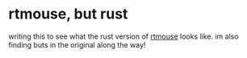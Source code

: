 # rtmouse, but rust

writing this to see what the rust version of [rtmouse](https://github.com/faithanalog/rtmouse) looks like. im also finding buts in the original along the way!
